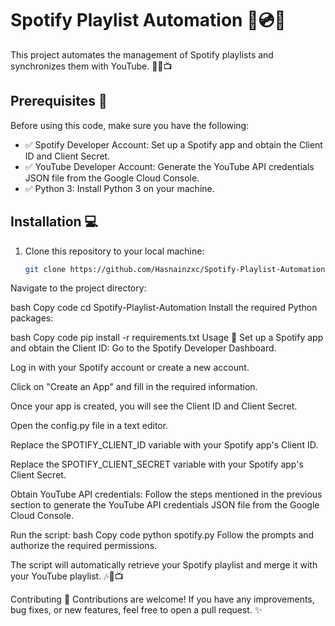# Spotify Playlist Automation :musical_note::cd::musical_note:

This project automates the management of Spotify playlists and synchronizes them with YouTube. :robot::musical_note::tv:

## Prerequisites :memo:

Before using this code, make sure you have the following:

- :white_check_mark: Spotify Developer Account: Set up a Spotify app and obtain the Client ID and Client Secret.
- :white_check_mark: YouTube Developer Account: Generate the YouTube API credentials JSON file from the Google Cloud Console.
- :white_check_mark: Python 3: Install Python 3 on your machine.

## Installation :computer:

1. Clone this repository to your local machine:
   ```bash
   git clone https://github.com/Hasnainzxc/Spotify-Playlist-Automation.git
Navigate to the project directory:

bash
Copy code
cd Spotify-Playlist-Automation
Install the required Python packages:

bash
Copy code
pip install -r requirements.txt
Usage :rocket:
Set up a Spotify app and obtain the Client ID:
Go to the Spotify Developer Dashboard.

Log in with your Spotify account or create a new account.

Click on "Create an App" and fill in the required information.

Once your app is created, you will see the Client ID and Client Secret.

Open the config.py file in a text editor.

Replace the SPOTIFY_CLIENT_ID variable with your Spotify app's Client ID.

Replace the SPOTIFY_CLIENT_SECRET variable with your Spotify app's Client Secret.

Obtain YouTube API credentials:
Follow the steps mentioned in the previous section to generate the YouTube API credentials JSON file from the Google Cloud Console.

Run the script:
bash
Copy code
python spotify.py
Follow the prompts and authorize the required permissions.

The script will automatically retrieve your Spotify playlist and merge it with your YouTube playlist. :notes::arrows_counterclockwise::tv:

Contributing :raised_hands:
Contributions are welcome! If you have any improvements, bug fixes, or new features, feel free to open a pull request. :sparkles:
